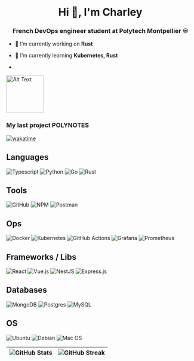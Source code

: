 <h1 align="center">Hi 👋, I'm Charley</h1>
<h3 align="center">French DevOps engineer student at Polytech Montpellier ♾️</h3>

- 🔭 I’m currently working on **Rust**

- 🌱 I’m currently learning **Kubernetes, Rust**
- 
<img src="https://media2.giphy.com/media/3oFzmdjqH15YebLQ52/giphy.gif?cid=ecf05e47udjhg97wlnqxhhocmooklufoqwej2xfjkglbl578&ep=v1_gifs_search&rid=giphy.gif&ct=g" height="100" alt="Alt Text">

<h3 align="left">My last project POLYNOTES</h3>

[![wakatime](https://wakatime.com/badge/user/8c51dfaf-cc71-4c33-bb4f-07b1a77dce06/project/6160a20e-1f13-4866-b07b-8adea0765e70.svg)](https://wakatime.com/badge/user/8c51dfaf-cc71-4c33-bb4f-07b1a77dce06/project/6160a20e-1f13-4866-b07b-8adea0765e70)

<p align="left">
</p>

## Languages

  ![Typescript](https://img.shields.io/badge/TypeScript-007ACC?style=for-the-badge&logo=typescript&logoColor=white)
  ![Python](https://img.shields.io/badge/python-3670A0?style=for-the-badge&logo=python&logoColor=ffdd54)
  ![Go](https://img.shields.io/badge/Go-00ADD8?style=for-the-badge&logo=go&logoColor=white)
  ![Rust](https://img.shields.io/badge/Rust-000000?style=for-the-badge&logo=rust&logoColor=white)

## Tools 
  
![GitHub](https://img.shields.io/badge/github-%23121011.svg?style=for-the-badge&logo=github&logoColor=white)
![NPM](https://img.shields.io/badge/NPM-%23000000.svg?style=for-the-badge&logo=npm&logoColor=white)
![Postman](https://img.shields.io/badge/Postman-FF6C37?style=for-the-badge&logo=postman&logoColor=white)

## Ops

![Docker](https://img.shields.io/badge/docker-%230db7ed.svg?style=for-the-badge&logo=docker&logoColor=white)
![Kubernetes](https://img.shields.io/badge/kubernetes-%23326ce5.svg?style=for-the-badge&logo=kubernetes&logoColor=white)
![GitHub Actions](https://img.shields.io/badge/github%20actions-%232671E5.svg?style=for-the-badge&logo=githubactions&logoColor=white) 
![Grafana](https://img.shields.io/badge/grafana-%23F46800.svg?style=for-the-badge&logo=grafana&logoColor=white)
![Prometheus](https://img.shields.io/badge/Prometheus-E6522C?style=for-the-badge&logo=Prometheus&logoColor=white)

## Frameworks / Libs

![React](https://img.shields.io/badge/react-%2320232a.svg?style=for-the-badge&logo=react&logoColor=%2361DAFB)
![Vue.js](https://img.shields.io/badge/vuejs-%2335495e.svg?style=for-the-badge&logo=vuedotjs&logoColor=%234FC08D)
![NestJS](https://img.shields.io/badge/nestjs-%23E0234E.svg?style=for-the-badge&logo=nestjs&logoColor=white)
![Express.js](https://img.shields.io/badge/express.js-%23404d59.svg?style=for-the-badge&logo=express&logoColor=%2361DAFB)

## Databases
 
  ![MongoDB](https://img.shields.io/badge/MongoDB-%234ea94b.svg?style=for-the-badge&logo=mongodb&logoColor=white)
  ![Postgres](https://img.shields.io/badge/postgres-%23316192.svg?style=for-the-badge&logo=postgresql&logoColor=white)
  ![MySQL](https://img.shields.io/badge/mysql-%2300f.svg?style=for-the-badge&logo=mysql&logoColor=white)

## OS
  ![Ubuntu](https://img.shields.io/badge/Ubuntu-E95420?style=for-the-badge&logo=ubuntu&logoColor=white)
  ![Debian](https://img.shields.io/badge/Debian-D70A53?style=for-the-badge&logo=debian&logoColor=white)
  ![Mac OS](https://img.shields.io/badge/mac%20os-000000?style=for-the-badge&logo=macos&logoColor=F0F0F0)
  
  | ![GitHub Stats](https://github-readme-stats.vercel.app/api?username=charley04310&show_icons=true&locale=en&theme=synthwave) | ![GitHub Streak](https://github-readme-streak-stats.herokuapp.com/?user=charley04310&theme=synthwave) |
|---|---|
 

